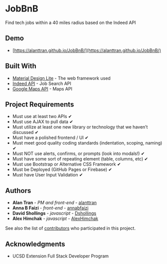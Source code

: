 # JobBnB

Find tech jobs within a 40 miles radius based on the Indeed API

## Demo

* [https://alanttran.github.io/JobBnB/](https://alanttran.github.io/JobBnB/) 

## Built With

* [Material Design Lite](https://getmdl.io/) - The web framework used
* [Indeed API](https://market.mashape.com/indeed/indeed) - Job Search API
* [Google Maps API](https://developers.google.com/maps/) - Maps API

## Project Requirements

* Must use at least two APIs ✔
* Must use AJAX to pull data ✔
* Must utilize at least one new library or technology that we haven’t discussed ✔
* Must have a polished frontend / UI ✔
* Must meet good quality coding standards (indentation, scoping, naming) ✔
* Must NOT use alerts, confirms, or prompts (look into modals!) ✔
* Must have some sort of repeating element (table, columns, etc) ✔
* Must use Bootstrap or Alternative CSS Framework ✔
* Must be Deployed (GitHub Pages or Firebase) ✔
* Must have User Input Validation ✔

## Authors

* **Alan Tran** - *PM and front-end* - [alanttran](https://github.com/alanttran)
* **Anna B Faizi** - *front-end* - [annabfaizi](https://github.com/annabfaizi)
* **David Shollings** - *javascript* - [Dshollings](https://github.com/Dshollings)
* **Alex Himchak** - *javascript* - [AlexHimchak](https://github.com/AlexHimchak)

See also the list of [contributors](https://github.com/alanttran/JobBnB/graphs/contributors) who participated in this project.

## Acknowledgments

* UCSD Extension Full Stack Developer Program 
